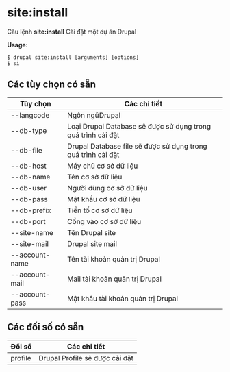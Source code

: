 # site:install
Câu lệnh **site:install** Cài đặt một dự án Drupal

**Usage:**
```
$ drupal site:install [arguments] [options] 
$ si  
```

## Các tùy chọn có sẵn
Tùy chọn | Các chi tiết
-------|-------------
--langcode | Ngôn ngữDrupal
--db-type | Loại Drupal Database sẽ được sử dụng trong quá trình cài đặt
--db-file | Drupal Database file sẽ được sử dụng trong quá trình cài đặt
--db-host | Máy chủ cơ sở dữ liệu
--db-name | Tên cơ sở dữ liệu
--db-user | Người dùng cơ sở dữ liệu
--db-pass | Mật khẩu cơ sở dữ liệu
--db-prefix | Tiền tố cơ sở dữ liệu
--db-port | Cổng vào cơ sở dữ liệu
--site-name | Tên Drupal site
--site-mail | Drupal site mail
--account-name | Tên tài khoản quản trị Drupal
--account-mail | Mail tài khoản quản trị Drupal
--account-pass | Mật khẩu tài khoản quản trị Drupal

## Các đối số có sẵn
Đối số | Các chi tiết
---------|-------------
profile | Drupal Profile sẽ được cài đặt
